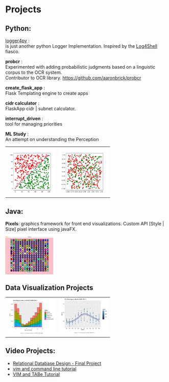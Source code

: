 # Projects
 
## Python:

[logger4py](https://github.com/tcwbot/logger4) : <br/>
is just another python Logger Implementation. Inspired by the [Log4Shell](https://en.wikipedia.org/wiki/Log4Shell) fiasco.

__probcr__ : <br/>
Experimented with adding probabilistic judgments based on a linguistic corpus to the OCR system.<br/>
Contributor to OCR library. https://github.com/aaronbrick/probcr

__create_flask_app__ :  <br/>
Flask Templating engine to create apps

__cidr calculator__ : <br/>
FlaskApp cidr | subnet calculator.

__interrupt_driven__ :  <br/>
tool for managing priorities

__ML Study__ :  <br/>
An attempt on understanding the Perception
<table>
 <tr>
  <td>
<img src="https://raw.githubusercontent.com/tcwbot/public/main/images/simple_classification_01.png" width="150"/>
  </td>
  <td>
<img src="https://raw.githubusercontent.com/tcwbot/public/main/images/simple_classification_02.png" width="150"/>
  </td>
 </tr>
</table>
   
## Java:

__Pixels__: graphics framework for front end visualizations. Custom API [Style | Size] pixel interface using javaFX.

<img align="center" src="https://raw.githubusercontent.com/tcwbot/public/main/images/pixels.png" width="150"/>


## Data Visualization Projects
<table>
 <tr>
  <td>
<img src="https://github.com/tcwbot/public/blob/main/images/visual-analysis1.jpg" width="150"/>
  </td>
  <td>
<img src="https://github.com/tcwbot/public/blob/main/images/visual-analysis2.jpg" width="150"/>
  </td>
 </tr>
</table>

## Video Projects:
- [Relational Database Design -  Final Project](https://www.youtube.com/watch?v=QxE2QbB2YTM)
- [vim and command line tutorial](https://www.youtube.com/watch?v=RCx34TPTjsg)
- [VIM and TABe Tutorial](https://www.youtube.com/watch?v=PhcTrkfMIS4)


